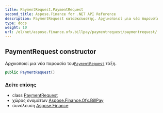 ```yaml
---
title: PaymentRequest.PaymentRequest
second_title: Aspose.Finance for .NET API Reference
description: PaymentRequest κατασκευαστής. Αρχικοποιεί μια νέα παρουσία τουPaymentRequest τάξη.
type: docs
weight: 10
url: /el/net/aspose.finance.ofx.billpay/paymentrequest/paymentrequest/
---
```

## PaymentRequest constructor

Αρχικοποιεί μια νέα παρουσία του[`PaymentRequest`](../) τάξη.

```csharp
public PaymentRequest()
```

### Δείτε επίσης

* class [PaymentRequest](../)
* χώρος ονομάτων [Aspose.Finance.Ofx.BillPay](../../paymentrequest/)
* συνέλευση [Aspose.Finance](../../../)


